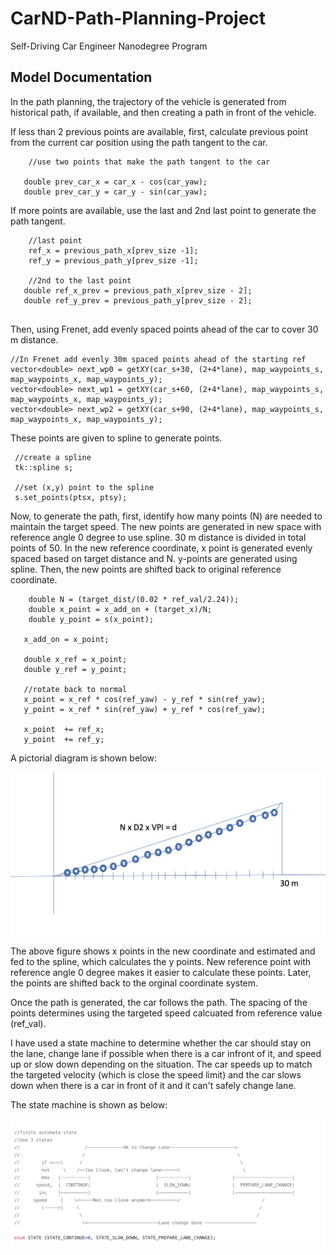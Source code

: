 # CarND-Path-Planning-Project
Self-Driving Car Engineer Nanodegree Program

## Model Documentation
In the path planning, the trajectory of the vehicle is generated from historical path, if available, and then creating a path in front of the vehicle.

If less than 2 previous points are available, first, calculate previous point from the current car position using the path tangent to the car.

```			 
	//use two points that make the path tangent to the car
	
   double prev_car_x = car_x - cos(car_yaw);
   double prev_car_y = car_y - sin(car_yaw); 
```

If more points are available, use the last and 2nd last point to generate the path tangent.
                   

```
	//last point
	ref_x = previous_path_x[prev_size -1];
	ref_y = previous_path_y[prev_size -1];

	//2nd to the last point
   double ref_x_prev = previous_path_x[prev_size - 2];
   double ref_y_prev = previous_path_y[prev_size - 2];
                        
```

Then, using Frenet, add evenly spaced points ahead of the car to cover 30 m distance. 

```
//In Frenet add evenly 30m spaced points ahead of the starting ref
vector<double> next_wp0 = getXY(car_s+30, (2+4*lane), map_waypoints_s, map_waypoints_x, map_waypoints_y);
vector<double> next_wp1 = getXY(car_s+60, (2+4*lane), map_waypoints_s, map_waypoints_x, map_waypoints_y);
vector<double> next_wp2 = getXY(car_s+90, (2+4*lane), map_waypoints_s, map_waypoints_x, map_waypoints_y);
```

These points are given to spline to generate points.

```
 //create a spline
 tk::spline s;

 //set (x,y) point to the spline
 s.set_points(ptsx, ptsy);
```
 
Now, to generate the path, first, identify how many points (N) are needed to maintain the target speed. The new points are generated in new space with reference angle 0 degree to use spline. 30 m distance is divided in total points of 50. In the new reference coordinate, x point is generated evenly spaced based on target distance and N. y-points are generated using spline. Then, the new points are shifted back to original reference coordinate.

```
	double N = (target_dist/(0.02 * ref_val/2.24));
	double x_point = x_add_on + (target_x)/N;
	double y_point = s(x_point);

   x_add_on = x_point;

   double x_ref = x_point;
   double y_ref = y_point;

   //rotate back to normal 
   x_point = x_ref * cos(ref_yaw) - y_ref * sin(ref_yaw);
   y_point = x_ref * sin(ref_yaw) + y_ref * cos(ref_yaw);

   x_point  += ref_x;
   y_point  += ref_y;
```

A pictorial diagram is shown below:

![Spline model diagram](spline-model.jpg)

The above figure shows x points in the new coordinate and estimated and fed to the spline, which calculates the y points. New reference point with reference angle 0 degree makes it easier to calculate these points. Later, the points are shifted back to the orginal coordinate system.

Once the path is generated, the car follows the path. The spacing of the points determines using the targeted speed calcuated from reference value (ref_val). 

I have used a state machine to determine whether the car should stay on the lane, change lane if possible when there is a car infront of it, and speed up or slow down depending on the situation. The car speeds up to match the targeted velocity (which is close the speed limit) and the car slows down when there is a car in front of it and it can't safely change lane.

The state machine is shown as below:

![Finite State Machine](state-machine.png)